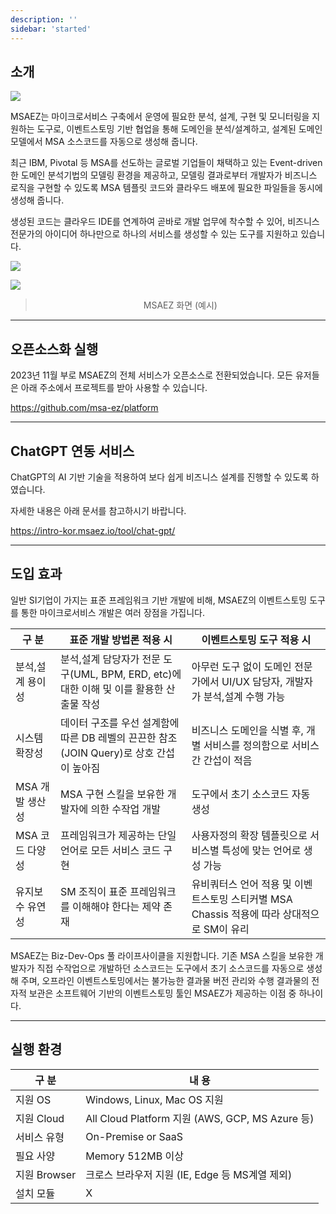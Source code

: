```yaml
---
description: ''
sidebar: 'started'
---
```

## 소개

![](https://github.com/msa-ez/platform/assets/113568664/104b5348-e763-445b-be7e-f7446a28e26c)

MSAEZ는 마이크로서비스 구축에서 운영에 필요한 분석, 설계, 구현 및 모니터링을 지원하는 도구로, 이벤트스토밍 기반 협업을 통해 도메인을 분석/설계하고, 설계된 도메인 모델에서 MSA 소스코드를 자동으로 생성해 줍니다.

최근 IBM, Pivotal 등 MSA를 선도하는 글로벌 기업들이 채택하고 있는 Event-driven한 도메인 분석기법의 모델링 환경을 제공하고, 모델링 결과로부터 개발자가 비즈니스 로직을 구현할 수 있도록 MSA 템플릿 코드와 클라우드 배포에 필요한 파일들을 동시에 생성해 줍니다.

생성된 코드는 클라우드 IDE를 연계하여 곧바로 개발 업무에 착수할 수 있어, 비즈니스 전문가의 아이디어 하나만으로 하나의 서비스를 생성할 수 있는 도구를 지원하고 있습니다.

![](https://github.com/msa-ez/msaschool-md.github.io/assets/113568664/39a164a7-e574-438e-b9ef-5010d3166652)

![](https://github.com/msa-ez/msaschool-md.github.io/assets/113568664/139c40a1-e104-49f8-b937-a0f5137f3180)

> <p align="center"> MSAEZ 화면 (예시) </p>

---

## 오픈소스화 실행
2023년 11월 부로 MSAEZ의 전체 서비스가 오픈소스로 전환되었습니다. 모든 유저들은 아래 주소에서 프로젝트를 받아 사용할 수 있습니다.

https://github.com/msa-ez/platform

---

## ChatGPT 연동 서비스

ChatGPT의 AI 기반 기술을 적용하여 보다 쉽게 비즈니스 설계를 진행할 수 있도록 하였습니다.

자세한 내용은 아래 문서를 참고하시기 바랍니다.

https://intro-kor.msaez.io/tool/chat-gpt/

---

## 도입 효과

일반 SI기업이 가지는 표준 프레임워크 기반 개발에 비해, MSAEZ의 이벤트스토밍 도구를 통한 마이크로서비스 개발은 여러 장점을 가집니다. 

| **구 분**           | **표준 개발 방법론 적용 시**        | **이벤트스토밍 도구 적용 시**              |
| ---------------------- | ----------------------------- | ---------------------- |
| 분석,설계 용이성 | 분석,설계 담당자가 전문 도구(UML, BPM, ERD, etc)에 대한 이해 및 이를 활용한 산출물 작성 | 아무런 도구 없이 도메인 전문가에서 UI/UX 담당자, 개발자가 분석,설계 수행 가능 |
| 시스템 확장성 | 데이터 구조를 우선 설계함에 따른 DB 레벨의 끈끈한 참조(JOIN Query)로 상호 간섭이 높아짐 | 비즈니스 도메인을 식별 후, 개별 서비스를 정의함으로 서비스간 간섭이 적음 |
| MSA 개발 생산성 | MSA 구현 스킬을 보유한 개발자에 의한 수작업 개발 | 도구에서 초기 소스코드 자동 생성 |
| MSA 코드 다양성 | 프레임워크가 제공하는 단일 언어로 모든 서비스 코드 구현 | 사용자정의 확장 템플릿으로 서비스별 특성에 맞는 언어로 생성 가능 |
| 유지보수 유연성 | SM 조직이 표준 프레임워크를 이해해야 한다는 제약 존재 | 유비쿼터스 언어 적용 및 이벤트스토밍 스티커별 MSA Chassis 적용에 따라 상대적으로 SM이 유리 |

MSAEZ는 Biz-Dev-Ops 풀 라이프사이클을 지원합니다. 기존 MSA 스킬을 보유한 개발자가 직접 수작업으로 개발하던 소스코드는 도구에서 초기 소스코드를 자동으로 생성해 주며, 오프라인 이벤트스토밍에서는 불가능한 결과물 버전 관리와 수행 결과물의 전자적 보관은 소프트웨어 기반의 이벤트스토밍 툴인 MSAEZ가 제공하는 이점 중 하나이다.

---

## 실행 환경

| **구 분**           | **내 용**        |
| ----------------- | ----------------------------- |
| 지원 OS | Windows, Linux, Mac OS 지원 |
| 지원 Cloud | All Cloud Platform 지원 (AWS, GCP, MS Azure 등) |
| 서비스 유형 | On-Premise or SaaS |
| 필요 사양 | Memory 512MB 이상 | 
| 지원 Browser | 크로스 브라우저 지원 (IE, Edge 등 MS계열 제외) |
| 설치 모듈 | X |